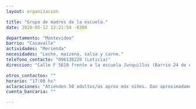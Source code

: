 ```yaml
---
layout: organizacion

title: "Grupo de madres de la escuela."
date: 2020-05-12 12:21:54 -0300

departamento: "Montevideo"
barrio: "Casavalle"
actividades: "Merienda"
necesidades: "Leche, maizena, salsa y carne."
telefono_contacto: "096138220 (Leticia)"
direccion: "Calle F 5610 frente a la escuela Junquillos (Barrio 24 de enero Instrucciones entre Domingo Arena y Duran)"

otros_contactos: ""
horario: "17:00 hs"
aclaraciones: "Atienden 50 adultos/as aprox más niñes. Dan aproximadamente 70 botellas de leche."
cuenta_bancaria: ""

---
```

